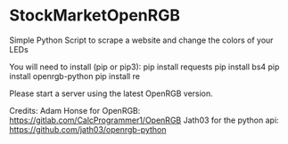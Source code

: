 # StockMarketOpenRGB
 Simple Python Script to scrape a website and change the colors of your LEDs
 
 You will need to install (pip or pip3):
 pip install requests
 pip install bs4
 pip install openrgb-python
 pip install re
 
 Please start a server using the latest OpenRGB version.

Credits:
Adam Honse for OpenRGB:
https://gitlab.com/CalcProgrammer1/OpenRGB
Jath03 for the python api:
https://github.com/jath03/openrgb-python